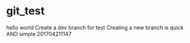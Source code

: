 # git_test
hello world
Create a dev branch for test
Creating a new branch is quick AND simple
201704211147

